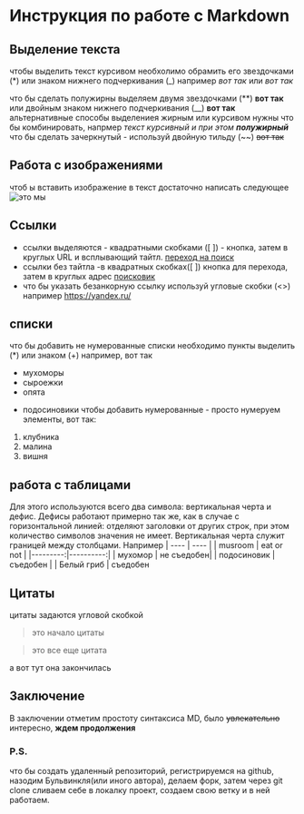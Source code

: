 # Инструкция по работе с Markdown

## Выделение текста
чтобы выделить текст курсивом необхолимо обрамить его звездочками (*) или знаком нижнего подчеркивания (_) например *вот так* или _вот так_

что бы сделать полужирны выделяем двумя звездочками (**) **вот так** или двойным знаком нижнего подчеркивания (__) __вот так__
альтернативные способы выделениея жирным или курсивом нужны что бы комбинировать, напрмер _текст курсивный и при этом **полужирный**_ 
что бы сделать зачеркнутый - используй двойную тильду (~~) ~~вот так~~


## Работа с изображениями
чтоб ы вставить изображение в текст достаточно написать следующее ![это мы](12345.jpg)
## Ссылки
* ссылки выделяются - квадратными скобками ([ ]) - кнопка, затем в круглых URL и всплывающий тайтл. [переход на поиск](yandex.ru "поисковик")
*  ссылки без тайтла -в квадратных скобках([ ]) кнопка для перехода, затем в круглых адрес [поисковик](yandex.ru)
* что бы указать безанкорную ссылку используй угловые скобки (<>) например <https://yandex.ru/>

## списки
 что бы добавить не нумерованные списки необходимо пункты выделить (*) или знаком (+) например, вот так
 * мухоморы
 * сыроежки 
 * опята
 + подосиновики
 чтобы добавить нумерованные - просто нумеруем элементы, вот так:
 1. клубника
 2. малина
 3. вишня


## работа с таблицами
Для этого используются всего два символа: вертикальная черта и дефис. Дефисы работают примерно так же, как в случае с горизонтальной линией: отделяют заголовки от других строк, при этом количество символов значения не имеет. Вертикальная черта служит границей между столбцами. Например | ---- | ---- |
| musroom | eat or not |
|---------:|----------:|
| мухомор | не съедобен|
| подосиновик | съедобен |
| Белый гриб | съедобен 
## Цитаты
цитаты задаются угловой скобкой 
> это начало цитаты

> это все еще цитата

а вот тут она закончилась

## Заключение
В заключении отметим простоту синтаксиса MD, было ~~увлекательно~~ интересно, **ждем продолжения**
### P.S. 
что бы создать удаленный репозиторий, регистрируемся на github, назодим Бульвинкля(или иного автора), делаем форк, затем через git clone  сливаем себе в локалку проект, создаем свою ветку и в ней работаем.